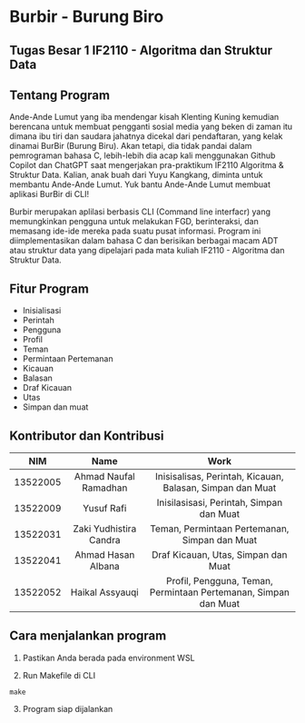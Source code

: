 # Burbir - Burung Biro
## Tugas Besar 1 IF2110 - Algoritma dan Struktur Data

## Tentang Program
Ande-Ande Lumut yang iba mendengar kisah Klenting Kuning kemudian berencana untuk membuat pengganti sosial media yang beken di zaman itu dimana ibu tiri dan saudara jahatnya dicekal dari pendaftaran, yang kelak dinamai BurBir (Burung Biru). Akan tetapi, dia tidak pandai dalam pemrograman bahasa C, lebih-lebih dia acap kali menggunakan Github Copilot dan ChatGPT saat mengerjakan pra-praktikum IF2110 Algoritma & Struktur Data. Kalian, anak buah dari Yuyu Kangkang, diminta untuk membantu Ande-Ande Lumut. Yuk bantu Ande-Ande Lumut membuat aplikasi BurBir di CLI!

Burbir merupakan aplilasi berbasis CLI (Command line interfacr) yang memungkinkan pengguna untuk melakukan FGD, berinteraksi, dan memasang ide-ide mereka pada suatu pusat informasi. Program ini diimplementasikan dalam bahasa C dan berisikan berbagai macam ADT atau struktur data yang dipelajari pada mata kuliah IF2110 - Algoritma dan Struktur Data.

## Fitur Program
- Inisialisasi
- Perintah
- Pengguna
- Profil
- Teman
- Permintaan Pertemanan
- Kicauan
- Balasan
- Draf Kicauan
- Utas
- Simpan dan muat

## Kontributor dan Kontribusi
| NIM | Name | Work |
| :---: | :---: | :---: |
| 13522005 | Ahmad Naufal Ramadhan | Inisisalisas, Perintah, Kicauan, Balasan, Simpan dan Muat |
| 13522009 | Yusuf Rafi | Inisilasisasi, Perintah, Simpan dan Muat |
| 13522031 | Zaki Yudhistira Candra | Teman, Permintaan Pertemanan, Simpan dan Muat |
| 13522041 | Ahmad Hasan Albana | Draf Kicauan, Utas, Simpan dan Muat |
| 13522052 | Haikal Assyauqi | Profil, Pengguna, Teman, Permintaan Pertemanan, Simpan dan Muat |

## Cara menjalankan program
1. Pastikan Anda berada pada environment WSL

2. Run Makefile di CLI

`make`

3. Program siap dijalankan
